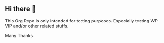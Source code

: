 ## Hi there 👋

This Org Repo is only intended for testing purposes. Especially testing WP-VIP and/or other related stuffs.

Many Thanks
